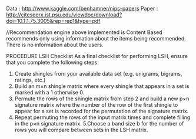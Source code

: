 Data : http://www.kaggle.com/benhamner/nips-papers
Paper : http://citeseerx.ist.psu.edu/viewdoc/download?doi=10.1.1.75.3005&rep=rep1&type=pdf

//Recommendation engine above implemented is Content Based recommends only using information about the items being recommended. 
  There is no information about the users.
  
 PROCEDURE
  LSH Checklist
As a final checklist for performing LSH, ensure that you complete the following steps:

1. Create shingles from your available data set (e.g. unigrams, bigrams, ratings, etc.)
2. Build an m×n shingle matrix where every shingle that appears in a set is marked with a 1 otherwise 0.
3. Permute the rows of the shingle matrix from step 2 and build a new p×n signature matrix where the number of the 
   row of the first shingle to appear for a set is recorded for the permutation of the signature matrix.
4. Repeat permuting the rows of the input matrix times and complete filling in the p×n signature matrix.
5.Choose a band size b for the number of rows you will compare between sets in the LSH matrix.
